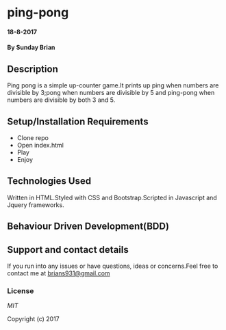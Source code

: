 # ping-pong

#### 18-8-2017

#### By Sunday Brian

## Description

Ping pong is a simple up-counter game.It prints up ping when numbers are divisible by 3;pong when numbers are divisible by 5 and ping-pong when numbers are divisible by both 3 and 5.

## Setup/Installation Requirements

* Clone repo
* Open index.html
* Play
* Enjoy


## Technologies Used

Written in HTML.Styled with CSS and Bootstrap.Scripted in Javascript and Jquery frameworks.

## Behaviour Driven Development(BDD)


## Support and contact details

If you run into any issues or have questions, ideas or concerns.Feel free to contact me at brians931@gmail.com

### License

*MIT*

Copyright (c) 2017
